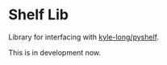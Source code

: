 Shelf Lib
=========

Library for interfacing with [kyle-long/pyshelf](https://github.com/kyle-long/pyshelf).

This is in development now.
